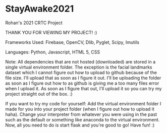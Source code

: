 # StayAwake2021
Rohan's 2021 CRTC Project

THANK YOU FOR VIEWING MY PROJECT! :)

Frameworks Used:
Firebase,
OpenCV,
Dlib,
Pyglet,
Scipy,
Imutils

Languages:
Python,
Javascript,
HTML 5,
CSS

Note:
All dependencies that are not hosted (downloaded) are stored in a single virtual environment folder. 
The exception is the facial landmarks dataset which I cannot figure out how to upload to github because of the file size. I'll upload that as soon as I figure it out.
I'll be uploading the folder as soon as I figure out how to as github is giving me a too many files error when I upload it. As soon as I figure that out, I'll upload it so you can try my project straight out of the box. :)

If you want to try my code for yourself:
Add the virtual environment folder I made for you into your project folder (when I figure out how to upload it haha). Change your interpreter from whatever you were using in the past such as the default or something like anaconda to the virtual environment. Now, all you need to do is start flask and you're good to go! Have fun! :)

